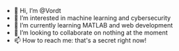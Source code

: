 - 👋 Hi, I’m @Vordt
- 👀 I’m interested in machine learning and cybersecurity
- 🌱 I’m currently learning MATLAB and web development
- 💞️ I’m looking to collaborate on nothing at the moment
- 📫 How to reach me: that's a secret right now!

<!---
Vordt/Vordt is a ✨ special ✨ repository because its `README.md` (this file) appears on your GitHub profile.
You can click the Preview link to take a look at your changes.
--->
